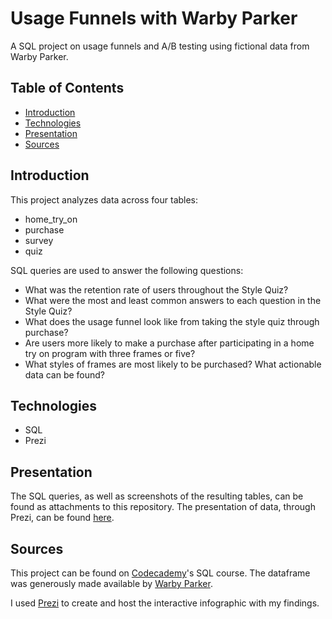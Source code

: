 # Usage Funnels with Warby Parker

A SQL project on usage funnels and A/B testing using fictional data from Warby Parker.

## Table of Contents

* [Introduction](#introduction)
* [Technologies](#technologies)
* [Presentation](#presentation)
* [Sources](#sources)

## Introduction

This project analyzes data across four tables:

- home_try_on
- purchase
- survey
- quiz

SQL queries are used to answer the following questions:

- What was the retention rate of users throughout the Style Quiz?
- What were the most and least common answers to each question in the Style Quiz?
- What does the usage funnel look like from taking the style quiz through purchase?
- Are users more likely to make a purchase after participating in a home try on program with three frames or five?
- What styles of frames are most likely to be purchased? What actionable data can be found?

## Technologies

* SQL
* Prezi

## Presentation

The SQL queries, as well as screenshots of the resulting tables, can be found as attachments to this repository. The presentation of data, through Prezi, can be found [here](https://prezi.com/i/mvfks6qpphog/).

<script async src="https://e.prezicdn.net/v1/design.js">
</script>
<div class="prezi-design-embed" data-project-id="mvfks6qpphog">
</div>

## Sources

This project can be found on [Codecademy](https://www.codecademy.com)'s SQL course. The dataframe was generously made available by [Warby Parker](https://www.warbyparker.com/).

I used [Prezi](https://www.prezi.com) to create and host the interactive infographic with my findings.
